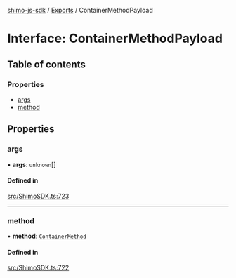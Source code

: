 [shimo-js-sdk](../README.md) / [Exports](../modules.md) / ContainerMethodPayload

# Interface: ContainerMethodPayload

## Table of contents

### Properties

- [args](ContainerMethodPayload.md#args)
- [method](ContainerMethodPayload.md#method)

## Properties

### args

• **args**: `unknown`[]

#### Defined in

[src/ShimoSDK.ts:723](https://github.com/shimohq/shimo-js-sdk/blob/35cc9e7/src/ShimoSDK.ts#L723)

___

### method

• **method**: [`ContainerMethod`](../enums/ContainerMethod.md)

#### Defined in

[src/ShimoSDK.ts:722](https://github.com/shimohq/shimo-js-sdk/blob/35cc9e7/src/ShimoSDK.ts#L722)
